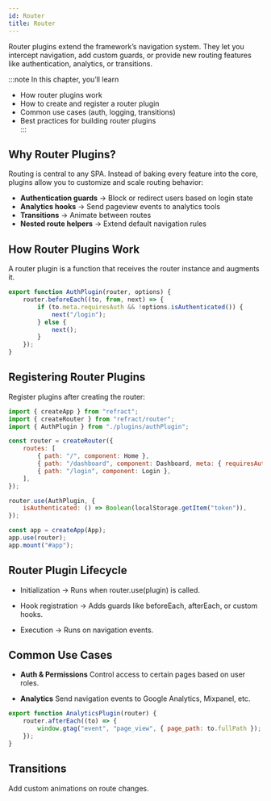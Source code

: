 ```yaml
---
id: Router
title: Router
---
```


Router plugins extend the framework’s navigation system. They let you intercept navigation, add custom guards, or provide new routing features like authentication, analytics, or transitions.

:::note In this chapter, you’ll learn

- How router plugins work
- How to create and register a router plugin
- Common use cases (auth, logging, transitions)
- Best practices for building router plugins  
  :::

## Why Router Plugins?

Routing is central to any SPA. Instead of baking every feature into the core, plugins allow you to customize and scale routing behavior:

- **Authentication guards** → Block or redirect users based on login state
- **Analytics hooks** → Send pageview events to analytics tools
- **Transitions** → Animate between routes
- **Nested route helpers** → Extend default navigation rules

## How Router Plugins Work

A router plugin is a function that receives the router instance and augments it.

```js
export function AuthPlugin(router, options) {
	router.beforeEach((to, from, next) => {
		if (to.meta.requiresAuth && !options.isAuthenticated()) {
			next("/login");
		} else {
			next();
		}
	});
}
```

## Registering Router Plugins

Register plugins after creating the router:

```js
import { createApp } from "refract";
import { createRouter } from "refract/router";
import { AuthPlugin } from "./plugins/authPlugin";

const router = createRouter({
	routes: [
		{ path: "/", component: Home },
		{ path: "/dashboard", component: Dashboard, meta: { requiresAuth: true } },
		{ path: "/login", component: Login },
	],
});

router.use(AuthPlugin, {
	isAuthenticated: () => Boolean(localStorage.getItem("token")),
});

const app = createApp(App);
app.use(router);
app.mount("#app");
```

## Router Plugin Lifecycle

- Initialization → Runs when router.use(plugin) is called.

- Hook registration → Adds guards like beforeEach, afterEach, or custom hooks.

- Execution → Runs on navigation events.

## Common Use Cases

- **Auth & Permissions**
  Control access to certain pages based on user roles.

- **Analytics**
  Send navigation events to Google Analytics, Mixpanel, etc.

```js
export function AnalyticsPlugin(router) {
	router.afterEach((to) => {
		window.gtag("event", "page_view", { page_path: to.fullPath });
	});
}
```

## Transitions

Add custom animations on route changes.
